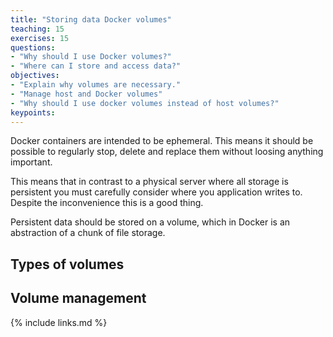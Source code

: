 ```yaml
---
title: "Storing data Docker volumes"
teaching: 15
exercises: 15
questions:
- "Why should I use Docker volumes?"
- "Where can I store and access data?"
objectives:
- "Explain why volumes are necessary."
- "Manage host and Docker volumes"
- "Why should I use docker volumes instead of host volumes?"
keypoints:
---
```


Docker containers are intended to be ephemeral. This means it should be possible to regularly stop, delete and replace them without loosing anything important.

This means that in contrast to a physical server where all storage is persistent you must carefully consider where you application writes to. Despite the inconvenience this is a good thing.

Persistent data should be stored on a volume, which in Docker is an abstraction of a chunk of file storage.

## Types of volumes

## Volume management

{% include links.md %}
